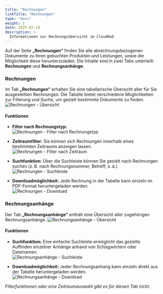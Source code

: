 ```yaml
---
title: "Rechnungen"
linkTitle: "Rechnungen"
type: "docs"
weight: 2
date: 2025-07-18
description: >
  Informationen zur Rechnungsübersicht im CloudHub
---
```


Auf der Seite **„Rechnungen“** finden Sie alle abrechnungsbezogenen Dokumente zu Ihren gebuchten Produkten und Leistungen, sowie die Möglichkeit diese herunterzuladen. Die Inhalte sind in zwei Tabs unterteilt: **Rechnungen** und **Rechnungsanhänge**.

### Rechnungen

Im Tab **„Rechnungen“** erhalten Sie eine tabellarische Übersicht aller für Sie ausgestellten Rechnungen. Die Tabelle bietet verschiedene Möglichkeiten zur Filterung und Suche, um gezielt bestimmte Dokumente zu finden.\
![Rechnungen - Übersicht](../img/invoices/invoices-overview.png)

#### Funktionen

- **Filter nach Rechnungstyp:**\
![Rechnungen - Filter nach Rechnungstyp](../img/invoices/invoices-filter-invoice-type.png)

- **Zeitraumfilter:**
  Sie können sich Rechnungen innerhalb eines bestimmten Zeitraums anzeigen lassen.\
  ![Rechnungen - Filter nach Zeitraum](../img/invoices/invoices-filter-period.png)

- **Suchfunktion:**
  Über die Suchleiste können Sie gezielt nach Rechnungen suchen (z. B. nach Rechnungsnummer, Betreff, o. ä.).\
  ![Rechnungen - Suchleiste](../img/invoices/invoices-searchbar.png)

- **Downloadmöglichkeit:**
  Jede Rechnung in der Tabelle kann einzeln im PDF-Format heruntergeladen werden.\
  ![Rechnungen - Download](../img/invoices/invoices-download.png)

### Rechnungsanhänge

Der Tab **„Rechnungsanhänge“** enthält eine Übersicht aller zugehörigen Rechnungsanhänge.
![Rechnungsanhänge - Übersicht](../img/invoices/annexes-overview.png)

#### Funktionen

- **Suchfunktion:**
  Eine einfache Suchleiste ermöglicht das gezielte Auffinden einzelner Anhänge anhand von Schlagwörtern oder Dateinamen.\
  ![Rechnungsanhänge - Suchleiste](../img/invoices/annexes-searchbar.png)

- **Downloadmöglichkeit:**
  Jeder Rechnungsanhang kann einzeln direkt aus der Tabelle heruntergeladen werden.\
  ![Rechnungsanhänge - Download](../img/invoices/annexes-download.png)

*Filterfunktionen oder eine Zeitraumauswahl gibt es für diesen Tab nicht.*
